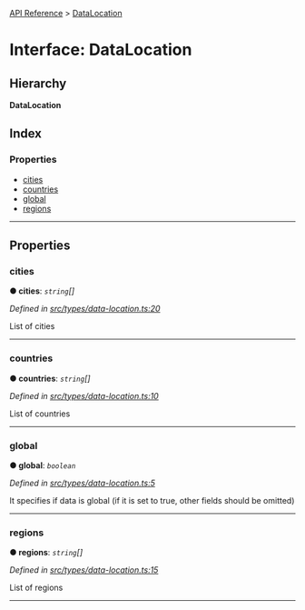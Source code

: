 [API Reference](../README.md) > [DataLocation](../interfaces/datalocation.md)

# Interface: DataLocation

## Hierarchy

**DataLocation**

## Index

### Properties

* [cities](datalocation.md#cities)
* [countries](datalocation.md#countries)
* [global](datalocation.md#global)
* [regions](datalocation.md#regions)

---

## Properties

<a id="cities"></a>

###  cities

**● cities**: *`string`[]*

*Defined in [src/types/data-location.ts:20](https://github.com/repux/repux-lib/blob/7768859/src/types/data-location.ts#L20)*

List of cities

___
<a id="countries"></a>

###  countries

**● countries**: *`string`[]*

*Defined in [src/types/data-location.ts:10](https://github.com/repux/repux-lib/blob/7768859/src/types/data-location.ts#L10)*

List of countries

___
<a id="global"></a>

###  global

**● global**: *`boolean`*

*Defined in [src/types/data-location.ts:5](https://github.com/repux/repux-lib/blob/7768859/src/types/data-location.ts#L5)*

It specifies if data is global (if it is set to true, other fields should be omitted)

___
<a id="regions"></a>

###  regions

**● regions**: *`string`[]*

*Defined in [src/types/data-location.ts:15](https://github.com/repux/repux-lib/blob/7768859/src/types/data-location.ts#L15)*

List of regions

___

